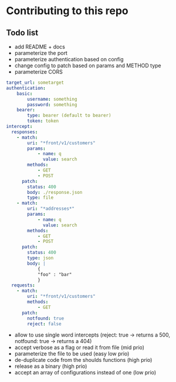 # Contributing to this repo

## Todo list

- add README + docs
- parameterize the port
- parameterize authentication based on config
- change config to patch based on params and METHOD type
- parameterize CORS

```yml
target_url: sometarget
authentication:
    basic: 
        username: something
        password: something
    bearer:
        type: bearer (default to bearer)
        token: token
intercept:
  responses:
    - match:
        uri: "*front/v1/customers"
        params: 
            - name: q
              value: search
        methods: 
            - GET
            - POST
      patch:
        status: 400
        body: ./response.json
        type: file
    - match:
        uri: "*addresses*"
        params: 
            - name: q
              value: search
        methods: 
            - GET
            - POST
      patch:
        status: 400
        type: json
        body: |
            {
            "foo" : "bar"
            }
  requests:
    - match:
        uri: "*front/v1/customers"
        methods: 
            - GET
      patch:
        notfound: true
        reject: false
```

- allow to use single word intercepts (reject: true -> returns a 500, notfound: true -> returns a 404)
- accept verbose as a flag or read it from file (mid prio)
- parameterize the file to be used (easy low prio)
- de-duplicate code from the shoulds functions (high prio)
- release as a binary (high prio)
- accept an array of configurations instead of one (low prio)
